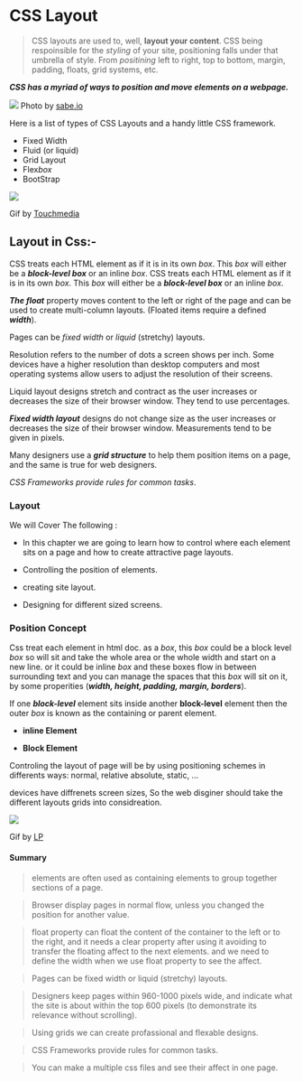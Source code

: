 # CSS Layout

> CSS layouts are used to, well, **layout your content**. CSS being respoinsible for the *styling* of your site, positioning falls under that umbrella of style. From *positining* left to right, top to bottom, margin, padding, floats, grid systems, etc.

***CSS has a myriad of ways to position and move elements on a webpage.***

![ ](https://sabe.io/classes/css/hero.png)
Photo by [sabe.io](https://sabe.io/classes/css/hero.png)

Here is a list of types of CSS Layouts and a handy little CSS framework.

- Fixed Width
- Fluid (or liquid)
- Grid Layout
- Flex*box*
- BootStrap

![ ](https://www.touchmediaads.com/myimg/b1.3.gif)

Gif by [Touchmedia](https://www.touchmediaads.com/myimg/b1.3.gif)

## Layout in Css:-

CSS treats each HTML element as if it is in its own *box*. This *box* will either be a ***block-level *box**** or an inline *box*. CSS treats each HTML element as if it is in its own *box*. This *box* will either be a ***block-level *box**** or an inline *box*.

***The float*** property moves content to the left or right of the page and can be used to create multi-column layouts. (Floated items require a defined ***width***).

Pages can be *fixed width* or *liquid* (stretchy) layouts.

Resolution refers to the number of dots a screen shows per inch. Some devices have a higher resolution than desktop computers and most operating systems allow users to adjust the resolution of their screens.

Liquid layout designs stretch and contract as the user increases or decreases the size of their browser window. They tend to use percentages.

***Fixed width layout*** designs do not change size as the user increases or decreases the size of their browser window. Measurements tend to be given in pixels.

Many designers use a ***grid structure*** to help them position items on a page, and the same is true for web designers.

*CSS Frameworks provide rules for common tasks*.

### Layout

We will Cover The following :

- In this chapter we are going to learn how to control where each element sits on a page and how to create attractive page layouts.

- Controlling the position of elements.

- creating site layout.

- Designing for different sized screens.

### Position Concept

Css treat each element in html doc. as a *box*, this *box* could be a block level *box* so will sit and take the whole area or the whole width and start on a new line. or it could be inline *box* and these boxes flow in between surrounding text and you can manage the spaces that this *box* will sit on it, by some properities (***width, height, padding, margin, borders***).

If one ***block-level*** element sits inside another **block-level** element then the outer *box* is known as the containing or parent element.

- **inline Element**

- **Block Element**

Controling the layout of page will be by using positioning schemes in differents ways: normal, relative absolute, static, …

devices have diffrenets screen sizes, So the web disginer should take the different layouts grids into considreation.

![ ](https://www.logicalposition.com/img/websites/responsive-white-bg.gif)

Gif by [LP](https://www.logicalposition.com/)

#### Summary

> elements are often used as containing elements to group together sections of a page.

> Browser display pages in normal flow, unless you changed the position for another value.

> float property can float the content of the container to the left or to the right, and it needs a clear property after using it avoiding to transfer the floating affect to the next elements. and we need to define the width when we use float property to see the affect.

> Pages can be fixed width or liquid (stretchy) layouts.

> Designers keep pages within 960-1000 pixels wide, and indicate  what the site is about within the top 600 pixels (to demonstrate its relevance without scrolling).

> Using grids we can create profassional and flexable designs.

> CSS Frameworks provide rules for common tasks.

> You can make a multiple css files and see their affect in one page.

